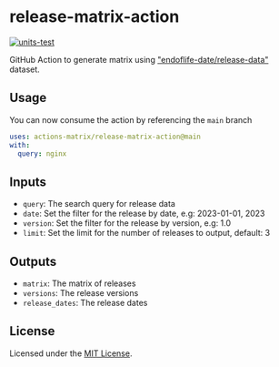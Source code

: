 # release-matrix-action

[![units-test](https://github.com/actions-matrix/release-matrix-action/actions/workflows/test.yml/badge.svg)](https://github.com/actions-matrix/release-matrix-action/actions/workflows/test.yml)

GitHub Action to generate matrix using ["endoflife-date/release-data"](https://github.com/endoflife-date/release-data) dataset.

## Usage

You can now consume the action by referencing the `main` branch

```yaml
uses: actions-matrix/release-matrix-action@main
with:
  query: nginx
```

## Inputs

- `query`: The search query for release data
- `date`: Set the filter for the release by date, e.g: 2023-01-01, 2023
- `version`: Set the filter for the release by version, e.g: 1.0
- `limit`: Set the limit for the number of releases to output, default: 3

## Outputs

- `matrix`: The matrix of releases
- `versions`: The release versions
- `release_dates`: The release dates

## License
Licensed under the [MIT License](./LICENSE).
